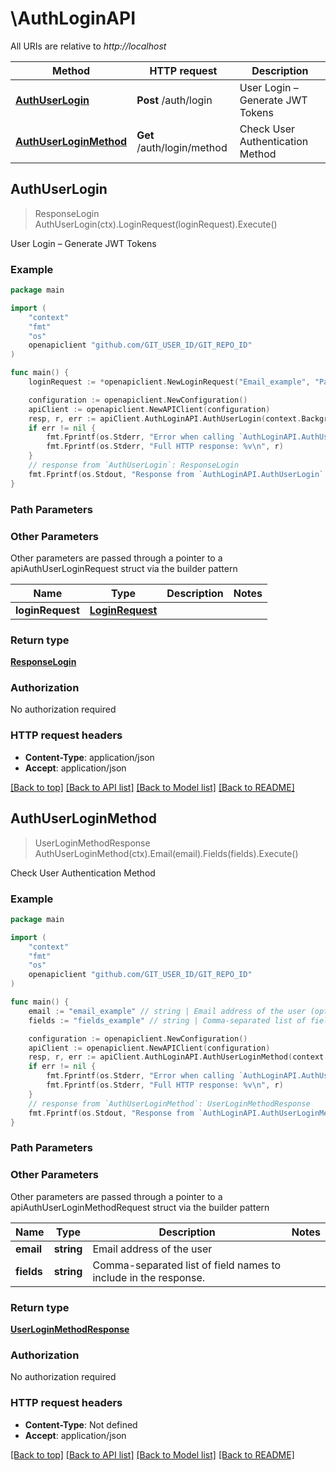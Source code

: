 # \AuthLoginAPI

All URIs are relative to *http://localhost*

Method | HTTP request | Description
------------- | ------------- | -------------
[**AuthUserLogin**](AuthLoginAPI.md#AuthUserLogin) | **Post** /auth/login | User Login – Generate JWT Tokens
[**AuthUserLoginMethod**](AuthLoginAPI.md#AuthUserLoginMethod) | **Get** /auth/login/method | Check User Authentication Method



## AuthUserLogin

> ResponseLogin AuthUserLogin(ctx).LoginRequest(loginRequest).Execute()

User Login – Generate JWT Tokens



### Example

```go
package main

import (
	"context"
	"fmt"
	"os"
	openapiclient "github.com/GIT_USER_ID/GIT_REPO_ID"
)

func main() {
	loginRequest := *openapiclient.NewLoginRequest("Email_example", "Password_example") // LoginRequest | 

	configuration := openapiclient.NewConfiguration()
	apiClient := openapiclient.NewAPIClient(configuration)
	resp, r, err := apiClient.AuthLoginAPI.AuthUserLogin(context.Background()).LoginRequest(loginRequest).Execute()
	if err != nil {
		fmt.Fprintf(os.Stderr, "Error when calling `AuthLoginAPI.AuthUserLogin``: %v\n", err)
		fmt.Fprintf(os.Stderr, "Full HTTP response: %v\n", r)
	}
	// response from `AuthUserLogin`: ResponseLogin
	fmt.Fprintf(os.Stdout, "Response from `AuthLoginAPI.AuthUserLogin`: %v\n", resp)
}
```

### Path Parameters



### Other Parameters

Other parameters are passed through a pointer to a apiAuthUserLoginRequest struct via the builder pattern


Name | Type | Description  | Notes
------------- | ------------- | ------------- | -------------
 **loginRequest** | [**LoginRequest**](LoginRequest.md) |  | 

### Return type

[**ResponseLogin**](ResponseLogin.md)

### Authorization

No authorization required

### HTTP request headers

- **Content-Type**: application/json
- **Accept**: application/json

[[Back to top]](#) [[Back to API list]](../README.md#documentation-for-api-endpoints)
[[Back to Model list]](../README.md#documentation-for-models)
[[Back to README]](../README.md)


## AuthUserLoginMethod

> UserLoginMethodResponse AuthUserLoginMethod(ctx).Email(email).Fields(fields).Execute()

Check User Authentication Method



### Example

```go
package main

import (
	"context"
	"fmt"
	"os"
	openapiclient "github.com/GIT_USER_ID/GIT_REPO_ID"
)

func main() {
	email := "email_example" // string | Email address of the user (optional)
	fields := "fields_example" // string | Comma-separated list of field names to include in the response. (optional)

	configuration := openapiclient.NewConfiguration()
	apiClient := openapiclient.NewAPIClient(configuration)
	resp, r, err := apiClient.AuthLoginAPI.AuthUserLoginMethod(context.Background()).Email(email).Fields(fields).Execute()
	if err != nil {
		fmt.Fprintf(os.Stderr, "Error when calling `AuthLoginAPI.AuthUserLoginMethod``: %v\n", err)
		fmt.Fprintf(os.Stderr, "Full HTTP response: %v\n", r)
	}
	// response from `AuthUserLoginMethod`: UserLoginMethodResponse
	fmt.Fprintf(os.Stdout, "Response from `AuthLoginAPI.AuthUserLoginMethod`: %v\n", resp)
}
```

### Path Parameters



### Other Parameters

Other parameters are passed through a pointer to a apiAuthUserLoginMethodRequest struct via the builder pattern


Name | Type | Description  | Notes
------------- | ------------- | ------------- | -------------
 **email** | **string** | Email address of the user | 
 **fields** | **string** | Comma-separated list of field names to include in the response. | 

### Return type

[**UserLoginMethodResponse**](UserLoginMethodResponse.md)

### Authorization

No authorization required

### HTTP request headers

- **Content-Type**: Not defined
- **Accept**: application/json

[[Back to top]](#) [[Back to API list]](../README.md#documentation-for-api-endpoints)
[[Back to Model list]](../README.md#documentation-for-models)
[[Back to README]](../README.md)

